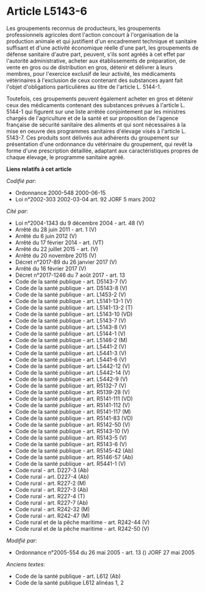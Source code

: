 # Article L5143-6

Les groupements reconnus de producteurs, les groupements professionnels agricoles dont l'action concourt à l'organisation de
la production animale et qui justifient d'un encadrement technique et sanitaire suffisant et d'une activité économique réelle
d'une part, les groupements de défense sanitaire d'autre part, peuvent, s'ils sont agréés à cet effet par l'autorité
administrative, acheter aux établissements de préparation, de vente en gros ou de distribution en gros, détenir et délivrer à
leurs membres, pour l'exercice exclusif de leur activité, les médicaments vétérinaires à l'exclusion de ceux contenant des
substances ayant fait l'objet d'obligations particulières au titre de l'article L. 5144-1.

Toutefois, ces groupements peuvent également acheter en gros et détenir ceux des médicaments contenant des substances prévues
à l'article L. 5144-1 qui figurent sur une liste arrêtée conjointement par les ministres chargés de l'agriculture et de la
santé et sur proposition de l'agence française de sécurité sanitaire des aliments et qui sont nécessaires à la mise en oeuvre
des programmes sanitaires d'élevage visés à l'article L. 5143-7. Ces produits sont délivrés aux adhérents du groupement sur
présentation d'une ordonnance du vétérinaire du groupement, qui revêt la forme d'une prescription détaillée, adaptant aux
caractéristiques propres de chaque élevage, le programme sanitaire agréé.

**Liens relatifs à cet article**

_Codifié par_:

  - Ordonnance 2000-548 2000-06-15
  - Loi n°2002-303 2002-03-04 art. 92 JORF 5 mars 2002

_Cité par_:

  - Loi n°2004-1343 du 9 décembre 2004 - art. 48 (V)
  - Arrêté du 28 juin 2011 - art. 1 (V)
  - Arrêté du 6 juin 2012 (V)
  - Arrêté du 17 février 2014 - art. (VT)
  - Arrêté du 22 juillet 2015 - art. (V)
  - Arrêté du 20 novembre 2015 (V)
  - Décret n°2017-89 du 26 janvier 2017 (V)
  - Arrêté du 16 février 2017 (V)
  - Décret n°2017-1246 du 7 août 2017 - art. 13
  - Code de la santé publique - art. D5143-7 (V)
  - Code de la santé publique - art. D5143-8 (V)
  - Code de la santé publique - art. L1453-2 (V)
  - Code de la santé publique - art. L5141-13-1 (V)
  - Code de la santé publique - art. L5141-13-2 (T)
  - Code de la santé publique - art. L5143-10 (VD)
  - Code de la santé publique - art. L5143-7 (V)
  - Code de la santé publique - art. L5143-8 (V)
  - Code de la santé publique - art. L5144-1 (V)
  - Code de la santé publique - art. L5146-2 (M)
  - Code de la santé publique - art. L5441-2 (V)
  - Code de la santé publique - art. L5441-3 (V)
  - Code de la santé publique - art. L5441-6 (V)
  - Code de la santé publique - art. L5442-12 (V)
  - Code de la santé publique - art. L5442-14 (V)
  - Code de la santé publique - art. L5442-9 (V)
  - Code de la santé publique - art. R5132-7 (V)
  - Code de la santé publique - art. R5139-28 (V)
  - Code de la santé publique - art. R5141-111 (VD)
  - Code de la santé publique - art. R5141-112 (V)
  - Code de la santé publique - art. R5141-117 (M)
  - Code de la santé publique - art. R5141-83 (VD)
  - Code de la santé publique - art. R5142-50 (V)
  - Code de la santé publique - art. R5143-10 (V)
  - Code de la santé publique - art. R5143-5 (V)
  - Code de la santé publique - art. R5143-6 (V)
  - Code de la santé publique - art. R5145-42 (Ab)
  - Code de la santé publique - art. R5146-57 (Ab)
  - Code de la santé publique - art. R5441-1 (V)
  - Code rural - art. D227-3 (Ab)
  - Code rural - art. D227-4 (Ab)
  - Code rural - art. R227-2 (M)
  - Code rural - art. R227-3 (Ab)
  - Code rural - art. R227-4 (T)
  - Code rural - art. R227-7 (Ab)
  - Code rural - art. R242-32 (M)
  - Code rural - art. R242-47 (M)
  - Code rural et de la pêche maritime - art. R242-44 (V)
  - Code rural et de la pêche maritime - art. R242-50 (V)

_Modifié par_:

  - Ordonnance n°2005-554 du 26 mai 2005 - art. 13 () JORF 27 mai 2005

_Anciens textes_:

  - Code de la santé publique - art. L612 (Ab)
  - Code de la santé publique L612 alinéas 1, 2
